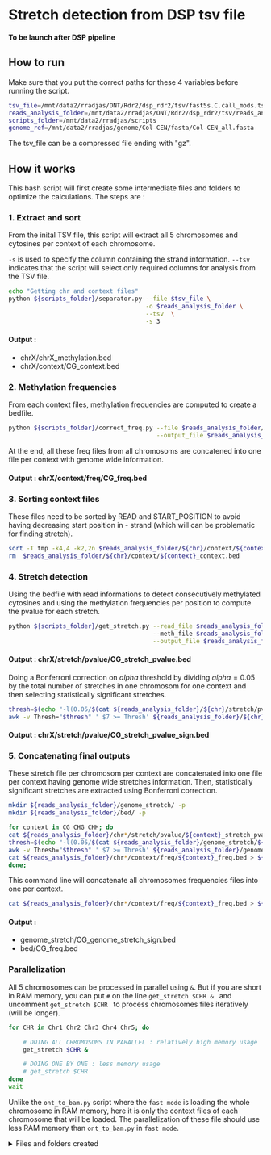 # Stretch detection from DSP tsv file


**To be launch after DSP pipeline**

## How to run


Make sure that you put the correct paths for these 4 variables before running the script.
```bash
tsv_file=/mnt/data2/rradjas/ONT/Rdr2/dsp_rdr2/tsv/fast5s.C.call_mods.tsv.gz
reads_analysis_folder=/mnt/data2/rradjas/ONT/Rdr2/dsp_rdr2/tsv/reads_analysis
scripts_folder=/mnt/data2/rradjas/scripts
genome_ref=/mnt/data2/rradjas/genome/Col-CEN/fasta/Col-CEN_all.fasta
```

The tsv_file can be a compressed file ending with "gz".


## How it works
This bash script will first create some intermediate files and folders to optimize the calculations. 
The steps are : 

### 1. Extract and sort
From the inital TSV file, this script will extract all 5 chromosomes and cytosines per context of each chromosome.

`-s` is used to specify the column containing the strand information. `--tsv` indicates that the script will select only required columns for analysis from the TSV file. 

```bash
echo "Getting chr and context files"
python ${scripts_folder}/separator.py --file $tsv_file \
                                      -o $reads_analysis_folder \
                                      --tsv  \
                                      -s 3
```
#### Output : 
* chrX/chrX_methylation.bed
* chrX/context/CG_context.bed

### 2. Methylation frequencies
From each context files, methylation frequencies are computed to create a bedfile.
```bash
python ${scripts_folder}/correct_freq.py --file $reads_analysis_folder/${chr}/context/${context}_context.bed \
                                         --output_file $reads_analysis_folder/${chr}/context/freq/${context}_freq.bed
```
At the end, all these freq files from all chromosoms are concatened into one file per context with genome wide information.
#### Output : chrX/context/freq/CG_freq.bed

### 3. Sorting context files
These files need to be sorted by READ and START_POSITION to avoid having decreasing start position in - strand (which will can be problematic for finding stretch).

```bash
sort -T tmp -k4,4 -k2,2n $reads_analysis_folder/${chr}/context/${context}_context.bed > $reads_analysis_folder/${chr}/context/${context}_context.sort.bed
rm  $reads_analysis_folder/${chr}/context/${context}_context.bed 
```

### 4. Stretch detection
Using the bedfile with read informations to detect consecutively methylated cytosines and using the methylation frequencies per position to compute the pvalue for each stretch.
```bash
python ${scripts_folder}/get_stretch.py --read_file $reads_analysis_folder/${chr}/context/${context}_context.sort.bed \ 
                                        --meth_file $reads_analysis_folder/${chr}/context/freq/${context}_freq.bed \
                                        --output_file $reads_analysis_folder/${chr}/stretch/pvalue/${context}_stretch_pvalue.bed
```
#### Output : chrX/stretch/pvalue/CG_stretch_pvalue.bed

Doing a Bonferroni correction on $alpha$ threshold by dividing $alpha=0.05$ by the total number of stretches in one chromosom for one context and then selecting statistically significant stretches. 
```bash
thresh=$(echo "-l(0.05/$(cat ${reads_analysis_folder}/${chr}/stretch/pvalue/${context}_stretch_pvalue.bed  | wc -l)) / l(10)" | bc -l)
awk -v Thresh="$thresh" ' $7 >= Thresh' ${reads_analysis_folder}/${chr}/stretch/pvalue/${context}_stretch_pvalue.bed  > ${reads_analysis_folder}/${chr}/stretch/pvalue/${context}_stretch_pvalue_sign.bed

```
#### Output : chrX/stretch/pvalue/CG_stretch_pvalue_sign.bed


### 5. Concatenating final outputs
These stretch file per chromosom per context are concatenated into one file per context having genome wide stretches information. Then, statistically significant stretches are extracted using Bonferroni correction.

```bash
mkdir ${reads_analysis_folder}/genome_stretch/ -p
mkdir ${reads_analysis_folder}/bed/ -p

for context in CG CHG CHH; do
cat ${reads_analysis_folder}/chr*/stretch/pvalue/${context}_stretch_pvalue.bed > ${reads_analysis_folder}/genome_stretch/${context}_genome_stretch.bed
thresh=$(echo "-l(0.05/$(cat ${reads_analysis_folder}/genome_stretch/${context}_genome_stretch.bed | wc -l)) / l(10)" | bc -l)
awk -v Thresh="$thresh" ' $7 >= Thresh' ${reads_analysis_folder}/genome_stretch/${context}_genome_stretch.bed > ${reads_analysis_folder}/genome_stretch/${context}_genome_stretch_sign.bed
cat ${reads_analysis_folder}/chr*/context/freq/${context}_freq.bed > ${reads_analysis_folder}/bed/${context}_freq.bed 
done;
```

This command line will concatenate all chromosomes frequencies files into one per context.
```bash
cat ${reads_analysis_folder}/chr*/context/freq/${context}_freq.bed > ${reads_analysis_folder}/bed/${context}_freq.bed 
```


#### Output : 
* genome_stretch/CG_genome_stretch_sign.bed
* bed/CG_freq.bed



### Parallelization

All 5 chromosomes can be processed in parallel using `&`. But if you are short in RAM memory, you can put `#` on the line `get_stretch $CHR & ` and uncomment `get_stretch $CHR ` to process chromosomes files iteratively (will be longer).

```bash
for CHR in Chr1 Chr2 Chr3 Chr4 Chr5; do

    # DOING ALL CHROMOSOMS IN PARALLEL : relatively high memory usage
    get_stretch $CHR & 

    # DOING ONE BY ONE : less memory usage
    # get_stretch $CHR   
done
wait
```
Unlike the `ont_to_bam.py` script where the `fast mode` is loading the whole chromosome in RAM memory, here it is only the context files of each chromosome that will be loaded. The parallelization of these file should use less RAM memory than `ont_to_bam.py` in `fast mode`.

<details>
  <summary>Files and folders created</summary>
  
```bash

reads_analysis/

├── chr1
│   ├── chr1_methylation.sort.bed
│   ├── context
│   │   ├── CG_context.bed
│   │   ├── CHG_context.bed
│   │   ├── CHH_context.bed
│   │   └── freq
│   │       ├── CG_freq.bed
│   │       ├── CHG_freq.bed
│   │       └── CHH_freq.bed
│   ├── stretch
│   │   └── pvalue
│   │       ├── CG_stretch_pvalue.bed
│   │       ├── CG_stretch_pvalue_sign.bed
│   │       ├── CHG_stretch_pvalue.bed
│   │       ├── CHG_stretch_pvalue_sign.bed
│   │       ├── CHH_stretch_pvalue.bed
│   │       └── CHH_stretch_pvalue_sign.bed
├── chr2
│   ├── chr2_methylation.sort.bed
│   ├── context
│   │   ├── CG_context.bed
│   │   ├── CHG_context.bed
│   │   ├── CHH_context.bed
│   │   └── freq
│   │       ├── CG_freq.bed
│   │       ├── CHG_freq.bed
│   │       └── CHH_freq.bed
│   └── stretch
│       └── pvalue
│           ├── CG_stretch_pvalue.bed
│           ├── CG_stretch_pvalue_sign.bed
│           ├── CHG_stretch_pvalue.bed
│           ├── CHG_stretch_pvalue_sign.bed
│           ├── CHH_stretch_pvalue.bed
│           └── CHH_stretch_pvalue_sign.bed
├── chr3
│   ├── chr3_methylation.sort.bed
│   ├── context
│   │   ├── CG_context.bed
│   │   ├── CHG_context.bed
│   │   ├── CHH_context.bed
│   │   └── freq
│   │       ├── CG_freq.bed
│   │       ├── CHG_freq.bed
│   │       └── CHH_freq.bed
│   └── stretch
│       └── pvalue
│           ├── CG_stretch_pvalue.bed
│           ├── CG_stretch_pvalue_sign.bed
│           ├── CHG_stretch_pvalue.bed
│           ├── CHG_stretch_pvalue_sign.bed
│           ├── CHH_stretch_pvalue.bed
│           └── CHH_stretch_pvalue_sign.bed
├── chr4
│   ├── chr4_methylation.sort.bed
│   ├── context
│   │   ├── CG_context.bed
│   │   ├── CHG_context.bed
│   │   ├── CHH_context.bed
│   │   └── freq
│   │       ├── CG_freq.bed
│   │       ├── CHG_freq.bed
│   │       └── CHH_freq.bed
│   └── stretch
│       └── pvalue
│           ├── CG_stretch_pvalue.bed
│           ├── CG_stretch_pvalue_sign.bed
│           ├── CHG_stretch_pvalue.bed
│           ├── CHG_stretch_pvalue_sign.bed
│           ├── CHH_stretch_pvalue.bed
│           └── CHH_stretch_pvalue_sign.bed
├── chr5
│   ├── chr5_methylation.sort.bed
│   ├── context
│   │   ├── CG_context.bed
│   │   ├── CHG_context.bed
│   │   ├── CHH_context.bed
│   │   └── freq
│   │       ├── CG_freq.bed
│   │       ├── CHG_freq.bed
│   │       └── CHH_freq.bed
│   └── stretch
│       └── pvalue
│           ├── CG_stretch_pvalue.bed
│           ├── CG_stretch_pvalue_sign.bed
│           ├── CHG_stretch_pvalue.bed
│           ├── CHG_stretch_pvalue_sign.bed
│           ├── CHH_stretch_pvalue.bed
│           └── CHH_stretch_pvalue_sign.bed
├── genome_stretch
│   ├── CG_genome_stretch_sign.bed
│   ├── CHG_genome_stretch_sign.bed
│   └── CHH_genome_stretch_sign.bed
├── bed
│   ├── CG_freq.bed
│   ├── CHG_freq.bed
│   └── CHH_freq.bed
```
  
</details>
